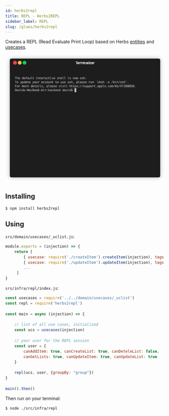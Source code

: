 ```yaml
---
id: herbs2repl
title: REPL - Herbs2REPL
sidebar_label: REPL
slug: /glues/herbs2repl
---
```


Creates a REPL (Read Evaluate Print Loop) based on Herbs [entities](/docs/entity/getting-started) and [usecases](/docs/usecase/getting-started).

![Herbs REPL](https://raw.githubusercontent.com/herbsjs/herbs2repl/main/doc/render1607020056527.gif)

## Installing
 ```bash
$ npm install herbs2repl
 ```
 
## Using

`srs/domain/usecases/_uclist.js`:
```javascript
module.exports = (injection) => {
    return [
        { usecase: require('./createItem').createItem(injection), tags: { group: 'Items' } },
        { usecase: require('./updateItem').updateItem(injection), tags: { group: 'Items' } },
        ...
     ]
}
```

`srs/infra/repl/index.js`:
```javascript
const usecases = require('../../domain/usecases/_uclist')
const repl = require('herbs2repl')

const main = async (injection) => {
    
    // list of all use cases, initialized
    const ucs = usecases(injection)

    // your user for the REPL session
    const user = {
        canAddItem: true, canCreateList: true, canDeteleList: false,
        canGetLists: true, canUpdateItem: true, canUpdateList: true
    }

    repl(ucs, user, {groupBy: "group"})
}

main().then()
```

Then run on your terminal:

```bash
$ node ./src/infra/repl
```     